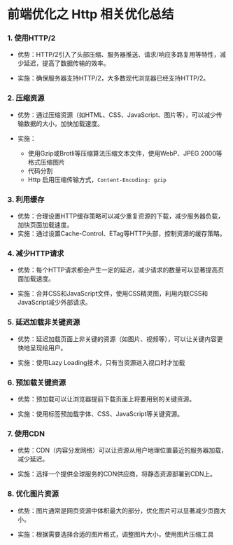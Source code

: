 # 前端优化之 Http 相关优化总结

### 1. 使用HTTP/2
 
- 优势：HTTP/2引入了头部压缩、服务器推送、请求/响应多路复用等特性，减少延迟，提高了数据传输的效率。
 
- 实施：确保服务器支持HTTP/2，大多数现代浏览器已经支持HTTP/2。

### 2. 压缩资源

- 优势：通过压缩资源（如HTML、CSS、JavaScript、图片等），可以减少传输数据的大小，加快加载速度。

- 实施：

   - 使用Gzip或Brotli等压缩算法压缩文本文件，使用WebP、JPEG 2000等格式压缩图片  
   - 代码分割 
   - Http 启用压缩传输方式，`Content-Encoding: gzip`  

### 3. 利用缓存
   
- 优势：合理设置HTTP缓存策略可以减少重复资源的下载，减少服务器负载，加快页面加载速度。  
- 实施：通过设置Cache-Control、ETag等HTTP头部，控制资源的缓存策略。

### 4. 减少HTTP请求

- 优势：每个HTTP请求都会产生一定的延迟，减少请求的数量可以显著提高页面加载速度。

- 实施：合并CSS和JavaScript文件，使用CSS精灵图，利用内联CSS和JavaScript减少外部请求。

### 5. 延迟加载非关键资源

- 优势：延迟加载页面上非关键的资源（如图片、视频等），可以让关键内容更快地呈现给用户。

- 实施：使用Lazy Loading技术，只有当资源进入视口时才加载

### 6. 预加载关键资源

- 优势：预加载可以让浏览器提前下载页面上将要用到的关键资源。

- 实施：使用<link rel="preload">标签预加载字体、CSS、JavaScript等关键资源。

### 7. 使用CDN

- 优势：CDN（内容分发网络）可以让资源从用户地理位置最近的服务器加载，减少延迟。

- 实施：选择一个提供全球服务的CDN供应商，将静态资源部署到CDN上。

### 8. 优化图片资源

- 优势：图片通常是网页资源中体积最大的部分，优化图片可以显著减少页面大小。

- 实施：根据需要选择合适的图片格式，调整图片大小，使用图片压缩工具